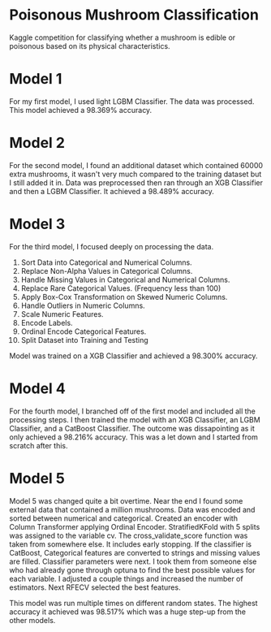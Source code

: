 # Poisonous Mushroom Classification

Kaggle competition for classifying whether a mushroom is edible or poisonous based on its physical characteristics.

# Model 1
For my first model, I used light LGBM Classifier. The data was processed. This model achieved a 98.369% accuracy.

# Model 2
For the second model, I found an additional dataset which contained 60000 extra mushrooms, it wasn't very much compared to the training dataset but I still added it in. Data was preprocessed then ran through an XGB Classifier and then a LGBM Classifier. It achieved a 98.489% accuracy.

# Model 3
For the third model, I focused deeply on processing the data. 
1. Sort Data into Categorical and Numerical Columns.
2. Replace Non-Alpha Values in Categorical Columns.
3. Handle Missing Values in Categorical and Numerical Columns.
4. Replace Rare Categorical Values. (Frequency less than 100)
5. Apply Box-Cox Transformation on Skewed Numeric Columns.
6. Handle Outliers in Numeric Columns.
7. Scale Numeric Features.
8. Encode Labels.
9. Ordinal Encode Categorical Features.
10. Split Dataset into Training and Testing

Model was trained on a XGB Classifier and achieved a 98.300% accuracy.

# Model 4
For the fourth model, I branched off of the first model and included all the processing steps. I then trained the model with an XGB Classifier, an LGBM Classifier, and a CatBoost Classifier. The outcome was dissapointing as it only achieved a 98.216% accuracy. This was a let down and I started from scratch after this.

# Model 5
Model 5 was changed quite a bit overtime. Near the end I found some external data that contained a million mushrooms. Data was encoded and sorted between numerical and categorical. Created an encoder with Column Transformer applying Ordinal Encoder. StratifiedKFold with 5 splits was assigned to the variable cv. The cross_validate_score function was taken from somewhere else. It includes early stopping. If the classifier is CatBoost, Categorical features are converted to strings and missing values are filled. Classifier parameters were next. I took them from someone else who had already gone through optuna to find the best possible values for each variable. I adjusted a couple things and increased the number of estimators. Next RFECV selected the best features.

This model was run multiple times on different random states. The highest accuracy it achieved was 98.517% which was a huge step-up from the other models.